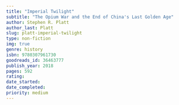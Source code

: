 ```yaml
---
title: "Imperial Twilight"
subtitle: "The Opium War and the End of China's Last Golden Age"
author: Stephen R. Platt
author_last: Platt
slug: platt-imperial-twilight
type: non-fiction
img: true
genre: history
isbn: 9780307961730
goodreads_id: 36463777
publish_year: 2018
pages: 592
rating: 
date_started:
date_completed:
priority: medium
---
```

